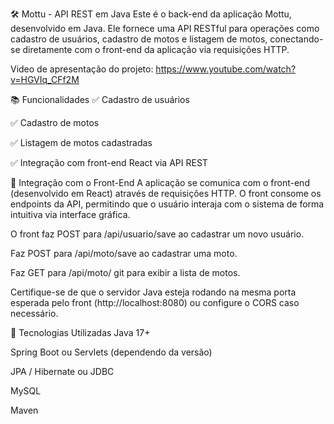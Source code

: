 🛠️ Mottu - API REST em Java
Este é o back-end da aplicação Mottu, desenvolvido em Java. Ele fornece uma API RESTful para operações como cadastro de usuários, cadastro de motos e listagem de motos, conectando-se diretamente com o front-end da aplicação via requisições HTTP.

Video de apresentação do projeto: https://www.youtube.com/watch?v=HGVIq_CFf2M

📚 Funcionalidades
✅ Cadastro de usuários

✅ Cadastro de motos

✅ Listagem de motos cadastradas

✅ Integração com front-end React via API REST

🔄 Integração com o Front-End
A aplicação se comunica com o front-end (desenvolvido em React) através de requisições HTTP. O front consome os endpoints da API, permitindo que o usuário interaja com o sistema de forma intuitiva via interface gráfica.

O front faz POST para /api/usuario/save ao cadastrar um novo usuário.

Faz POST para /api/moto/save ao cadastrar uma moto.

Faz GET para /api/moto/ git para exibir a lista de motos.

Certifique-se de que o servidor Java esteja rodando na mesma porta esperada pelo front (http://localhost:8080) ou configure o CORS caso necessário.

🔧 Tecnologias Utilizadas
Java 17+

Spring Boot ou Servlets (dependendo da versão)

JPA / Hibernate ou JDBC

MySQL

Maven

